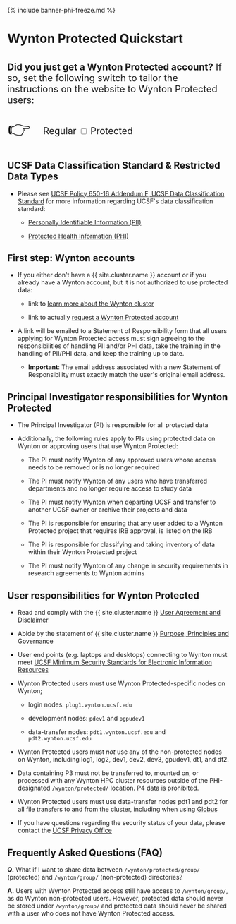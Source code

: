 {% include banner-phi-freeze.md %}

# Wynton Protected Quickstart

<div class="alert alert-warning" role="alert" style="margin-top: 3ex; font-size: 150%;" markdown="1">
  
  **Did you just get a Wynton Protected account?**  If so, set the following
  switch to tailor the instructions on the website to Wynton Protected users:
  
  <div style="padding: 0.1ex">
    <span style="font-size: 200%; vertical-align: middle; padding-right: 1ex;">👉</span>
    <span style="vertical-align: middle">
      Regular <label class="switch" title="View site as a Regular or Protected user">
        <input type="checkbox" id="toggle-protected-2">
        <span class="slider round"></span>
      </label> Protected
    </span>
  </div>
</div>

## UCSF Data Classification Standard & Restricted Data Types

* Please see [UCSF Policy 650-16 Addendum F, UCSF Data Classification Standard] for more information regarding UCSF's data classification standard:

  - [Personally Identifiable Information (PII)]

  - [Protected Health Information (PHI)]


## First step: Wynton accounts

* If you either don't have a {{ site.cluster.name }} account or if you already have a Wynton account, but it is not authorized to use protected data:

  - link to [learn more about the Wynton cluster](/hpc/about/join.html)
  
  - link to actually [request a Wynton Protected account](https://ucsf.service-now.com/ucsfit?id=ucsf_sc_cat_item&sys_id=68f9651f1bf47c50683e0ed8624bcbac)

* A link will be emailed to a Statement of Responsibility form that all users applying for Wynton Protected access must sign agreeing to the responsibilities of handling PII and/or PHI data, take the training in the handling of PII/PHI data, and keep the training up to date.

  - **Important**: The email address associated with a new Statement of Responsibility must exactly match the user's original email address.


## Principal Investigator responsibilities for Wynton Protected

* The Principal Investigator (PI) is responsible for all protected data

* Additionally, the following rules apply to PIs using protected data on Wynton or approving users that use Wynton Protected:

  - The PI must notify Wynton of any approved users whose access needs to be removed or is no longer required
  
  - The PI must notify Wynton of any users who have transferred departments and no longer require access to study data
  
  - The PI must notify Wynton when departing UCSF and transfer to another UCSF owner or archive their projects and data
  
  - The PI is responsible for ensuring that any user added to a Wynton Protected project that requires IRB approval, is listed on the IRB
  
  - The PI is responsible for classifying and taking inventory of data within their Wynton Protected project
  
  - The PI must notify Wynton of any change in security requirements in research agreements to Wynton admins


## User responsibilities for Wynton Protected

* Read and comply with the {{ site.cluster.name }} [User Agreement and Disclaimer](/hpc/about/user-agreement.html)

* Abide by the statement of {{ site.cluster.name }} [Purpose, Principles and Governance](/hpc/about/governance.html)

* User end points (e.g. laptops and desktops) connecting to Wynton must meet [UCSF Minimum Security Standards for Electronic Information Resources]

* Wynton Protected users must use Wynton Protected-specific nodes on Wynton;

  - login nodes: `plog1.wynton.ucsf.edu`
  
  - development nodes: `pdev1` and `pgpudev1`

  - data-transfer nodes: `pdt1.wynton.ucsf.edu` and `pdt2.wynton.ucsf.edu`

* Wynton Protected users must _not_ use any of the non-protected nodes on Wynton, including log1, log2, dev1, dev2, dev3, gpudev1, dt1, and dt2.

* Data containing P3 must not be transferred to, mounted on, or processed with any Wynton HPC cluster resources outside of the PHI-designated `/wynton/protected/` location. P4 data is prohibited.

* Wynton Protected users must use data-transfer nodes pdt1 and pdt2 for all file transfers to and from the cluster, including when using [Globus](/hpc/transfers/globus.html#globus-for-phi-users)

* If you have questions regarding the security status of your data, please contact the [UCSF Privacy Office](https://hipaa.ucsf.edu/)


## Frequently Asked Questions (FAQ)

**Q.** What if I want to share data between `/wynton/protected/group/` (protected) and `/wynton/group/` (non-protected) directories?

**A.** Users with Wynton Protected access still have access to `/wynton/group/`, as do Wynton non-protected users. However, protected data should never be stored under `/wynton/group/` and protected data should never be shared with a user who does not have Wynton Protected access.


[UCSF Policy 650-16 Addendum F, UCSF Data Classification Standard]: https://it.ucsf.edu/standard-guideline/ucsf-policy-650-16-addendum-f-ucsf-data-classification-standard
[Personally Identifiable Information (PII)]: https://it.ucsf.edu/standard-guideline/ucsf-policy-650-16-addendum-f-ucsf-data-classification-standard#PII
[Protected Health Information (PHI)]: https://it.ucsf.edu/standard-guideline/ucsf-policy-650-16-addendum-f-ucsf-data-classification-standard#phi
[request a Wynton PHI account]: https://ucsf.service-now.com/ucsfit?id=ucsf_sc_cat_item&sys_id=68f9651f1bf47c50683e0ed8624bcbac&sysparm_category=40c0305b7b92d000e2dc8180984d4d9f
[UCSF Minimum Security Standards for Electronic Information Resources]: https://it.ucsf.edu/standard-guideline/ucsf-650-16-addendum-b-ucsf-minimum-security-standards-electronic-information
